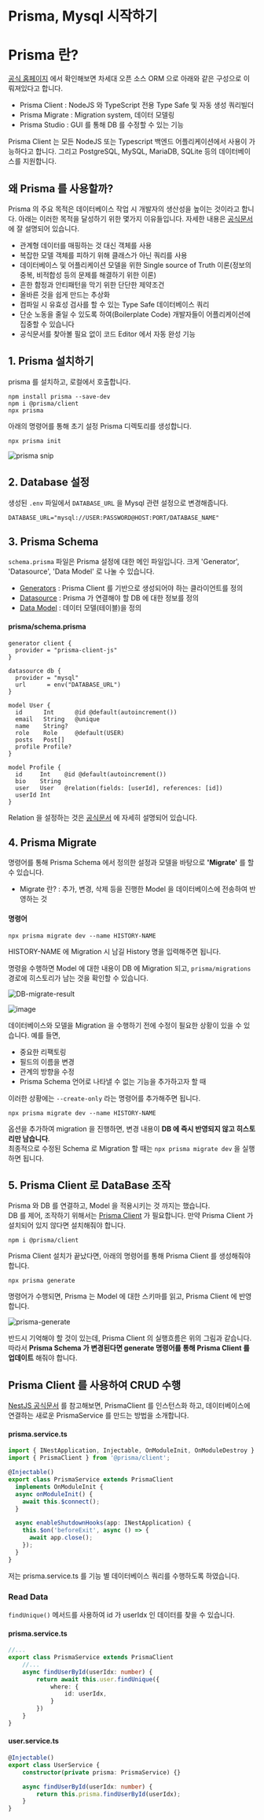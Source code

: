 # Prisma, Mysql 시작하기
# Prisma 란?
[공식 홈페이지](https://www.prisma.io/docs/concepts/overview/what-is-prisma#what-is-prisma) 에서 확인해보면 차세대 오픈 소스 ORM 으로 아래와 같은 구성으로 이뤄져있다고 합니다.

- Prisma Client : NodeJS 와 TypeScript 전용 Type Safe 및 자동 생성 쿼리빌더
- Prisma Migrate : Migration system, 데이터 모델링
- Prisma Studio : GUI 를 통해 DB 를 수정할 수 있는 기능

Prisma Client 는 모든 NodeJS 또는 Typescript 백엔드 어플리케이션에서 사용이 가능하다고 합니다.
그리고 PostgreSQL, MySQL, MariaDB, SQLite 등의 데이터베이스를 지원합니다.

## 왜 Prisma 를 사용할까?
Prisma 의 주요 목적은 데이터베이스 작업 시 개발자의 생산성을 높이는 것이라고 합니다.
아래는 이러한 목적을 달성하기 위한 몇가지 이유들입니다. 자세한 내용은 [공식문서](https://www.prisma.io/docs/concepts/overview/why-prisma/) 에 잘 설명되어 있습니다.

- 관계형 데이터를 매핑하는 것 대신 객체를 사용
- 복잡한 모델 객체를 피하기 위해 클래스가 아닌 쿼리를 사용
- 데이터베이스 및 어플리케이션 모델을 위한 Single source of Truth 이론(정보의 중복, 비적합성 등의 문제를 해결하기 위한 이론)
- 흔한 함정과 안티패턴을 막기 위한 단단한 제약조건
- 올바른 것을 쉽게 만드는 추상화
- 컴파일 시 유효성 검사를 할 수 있는 Type Safe 데이터베이스 쿼리
- 단순 노동을 줄일 수 있도록 하여(Boilerplate Code) 개발자들이 어플리케이션에 집중할 수 있습니다
- 공식문서를 찾아볼 필요 없이 코드 Editor 에서 자동 완성 기능

## 1. Prisma 설치하기
prisma 를 설치하고, 로컬에서 호출합니다.
```
npm install prisma --save-dev
npm i @prisma/client
npx prisma
```

아래의 명령어를 통해 초기 설정 Prisma 디렉토리를 생성합니다.
```
npx prisma init
```

![prisma snip](https://user-images.githubusercontent.com/63203480/146920282-5b88d356-2c2e-4da0-9add-fb38dc176bb2.png)

## 2. Database 설정

생성된 ```.env``` 파일에서 ```DATABASE_URL``` 을 Mysql 관련 설정으로 변경해줍니다.

```
DATABASE_URL="mysql://USER:PASSWORD@HOST:PORT/DATABASE_NAME"
```

## 3. Prisma Schema 
```schema.prisma``` 파일은 Prisma 설정에 대한 메인 파일입니다. 크게 'Generator', 'Datasource', 'Data Model' 로 나눌 수 있습니다.

- [Generators](https://www.prisma.io/docs/concepts/components/prisma-schema/generators) : Prisma Client 를 기반으로 생성되어야 하는 클라이언트를 정의
- [Datasource](https://www.prisma.io/docs/concepts/components/prisma-schema/data-sources) : Prisma 가 연결해야 할 DB 에 대한 정보를 정의
- [Data Model](https://www.prisma.io/docs/concepts/components/prisma-schema/data-model) :  데이터 모델(테이블)을 정의

#### prisma/schema.prisma
```
generator client {
  provider = "prisma-client-js"
}

datasource db {
  provider = "mysql"
  url      = env("DATABASE_URL")
}

model User {
  id      Int      @id @default(autoincrement())
  email   String   @unique
  name    String?
  role    Role     @default(USER)
  posts   Post[]
  profile Profile?
}

model Profile {
  id     Int    @id @default(autoincrement())
  bio    String
  user   User   @relation(fields: [userId], references: [id])
  userId Int
}
```

Relation 을 설정하는 것은 [공식문서](https://www.prisma.io/docs/concepts/components/prisma-schema/relations) 에 자세히 설명되어 있습니다.

## 4. Prisma Migrate 
명령어를 통해 Prisma Schema 에서 정의한 설정과 모델을 바탕으로 **'Migrate'** 를 할 수 있습니다.

- Migrate 란? : 추가, 변경, 삭제 등을 진행한 Model 을 데이터베이스에 전송하여 반영하는 것

#### 명령어
```
npx prisma migrate dev --name HISTORY-NAME
```
HISTORY-NAME 에 Migration 시 남길 History 명을 입력해주면 됩니다.

명령을 수행하면 Model 에 대한 내용이 DB 에 Migration 되고, ```prisma/migrations``` 경로에 히스토리가 남는 것을 확인할 수 있습니다.

![DB-migrate-result](https://user-images.githubusercontent.com/63203480/147036928-302cde87-235b-4781-adf7-cc91c80ae6dd.png)

![image](https://user-images.githubusercontent.com/63203480/147037110-446a712a-67e9-4cbc-bf00-3b1ccb6436b0.png)

데이터베이스와 모델을 Migration 을 수행하기 전에 수정이 필요한 상황이 있을 수 있습니다.
예를 들면,

- 중요한 리팩토링
- 필드의 이름을 변경
- 관계의 방향을 수정
- Prisma Schema 언어로 나타낼 수 없는 기능을 추가하고자 할 때 

이러한 상황에는 ```--create-only``` 라는 명령어를 추가해주면 됩니다.
```
npx prisma migrate dev --name HISTORY-NAME
```
옵션을 추가하여 migration 을 진행하면, 변경 내용이 **DB 에 즉시 반영되지 않고 히스토리만 남습니다**.     
최종적으로 수정된 Schema 로 Migration 할 때는 ```npx prisma migrate dev``` 을 실행하면 됩니다.

## 5. Prisma Client 로 DataBase 조작
Prisma 와 DB 를 연결하고, Model 을 적용시키는 것 까지는 했습니다.   
DB 를 제어, 조작하기 위해서는 [Prisma Client](https://www.prisma.io/docs/concepts/components/prisma-client) 가 필요합니다.
만약 Prisma Client 가 설치되어 있지 않다면 설치해줘야 합니다.
```
npm i @prisma/client
```
Prisma Client 설치가 끝났다면, 아래의 명령어를 통해 Prisma Client 를 생성해줘야 합니다.
```
npx prisma generate
```
명령어가 수행되면, Prisma 는 Model 에 대한 스키마를 읽고, Prisma Client 에 반영합니다.

![prisma-generate](https://user-images.githubusercontent.com/63203480/147351509-4205d3af-b5f9-40d9-ae78-590f721222e7.png)

반드시 기억해야 할 것이 있는데, Prisma Client 의 실행흐름은 위의 그림과 같습니다. 
따라서 **Prisma Schema 가 변경된다면 generate 명령어를 통해 Prisma Client 를 업데이트** 해줘야 합니다. 

## Prisma Client 를 사용하여 CRUD 수행
[NestJS 공식문서](https://docs.nestjs.kr/recipes/prisma) 를 참고해보면, PrismaClient 를 인스턴스화 하고, 데이터베이스에 연결하는 새로운 PrismaService 를 만드는 방법을 소개합니다.

#### prisma.service.ts
```typescript
import { INestApplication, Injectable, OnModuleInit, OnModuleDestroy } from '@nestjs/common';
import { PrismaClient } from '@prisma/client';

@Injectable()
export class PrismaService extends PrismaClient
  implements OnModuleInit {
  async onModuleInit() {
    await this.$connect();
  }

  async enableShutdownHooks(app: INestApplication) {
    this.$on('beforeExit', async () => {
      await app.close();
    });
  }
}
```

저는 prisma.service.ts 를 기능 별 데이터베이스 쿼리를 수행하도록 하였습니다.

### Read Data
```findUnique()``` 메서드를 사용하여 id 가 userIdx 인 데이터를 찾을 수 있습니다.

#### prisma.service.ts
```typescript
//...
export class PrismaService extends PrismaClient
    //...
    async findUserById(userIdx: number) {
        return await this.user.findUnique({
            where: {
                id: userIdx,
            }
        })
    }
}
```

#### user.service.ts
```typescript
@Injectable()
export class UserService {
    constructor(private prisma: PrismaService) {}

    async findUserById(userIdx: number) {
        return this.prisma.findUserById(userIdx);
    }
}
```


